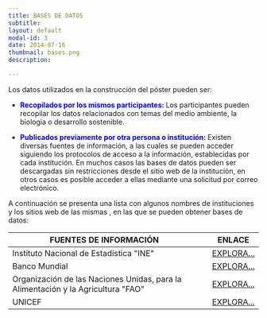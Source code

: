 ```yaml
---
title: BASES DE DATOS
subtitle:
layout: default
modal-id: 3
date: 2014-07-16
thumbnail: bases.png
description: 

---
```

Los datos utilizados en la construcción del póster pueden ser:

- <b><span style="color:blue"> Recopilados por los mismos participantes:</span> </b> Los participantes pueden recopilar los datos relacionados con temas del medio ambiente, la biología o desarrollo  sostenible.  

- <b> <span style="color:blue"> Publicados previamente por otra persona o institución:</span> </b> Existen diversas fuentes de información, a las cuales se pueden acceder siguiendo los protocolos de acceso a la información,  establecidas por cada institución.
En muchos casos las bases de datos pueden ser descargadas sin restricciones  desde el sitio web de la institución, en otros casos es posible acceder a ellas mediante una solicitud por correo electrónico.

A continuación se presenta una lista con algunos nombres de instituciones y los sitios web de las mismas , en las que se pueden obtener bases de datos:
 
| FUENTES DE INFORMACIÓN                                                           |  |ENLACE                                                                |
|----------------------------------------------------------------------------------|--|----------------------------------------------------------------------|
| Instituto Nacional de Estadística "INE"                                          |  |[ EXPLORA...](https://www.ine.gob.bo/)                                |
| Banco Mundial                                                                    |  |[ EXPLORA...](https://datos.bancomundial.org/pais/bolivia?view=chart) |
| Organización de las Naciones Unidas, para la Alimentación y la Agricultura "FAO" |  |[ EXPLORA...](http://www.fao.org/faostat/es/#country/19)              |
| UNICEF                                                                           |  |[ EXPLORA...](https://data.unicef.org/country/bol/)            	     |